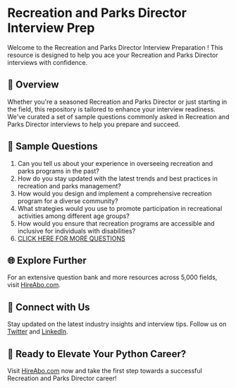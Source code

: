# Recreation and Parks Director Interview Prep

Welcome to the Recreation and Parks Director Interview Preparation ! This resource is designed to help you ace your Recreation and Parks Director interviews with confidence.

## 🚀 Overview

Whether you're a seasoned Recreation and Parks Director or just starting in the field, this repository is tailored to enhance your interview readiness. We've curated a set of sample questions commonly asked in Recreation and Parks Director interviews to help you prepare and succeed.

## 📝 Sample Questions

1. Can you tell us about your experience in overseeing recreation and parks programs in the past?
2. How do you stay updated with the latest trends and best practices in recreation and parks management?
3. How would you design and implement a comprehensive recreation program for a diverse community?
4. What strategies would you use to promote participation in recreational activities among different age groups?
5. How would you ensure that recreation programs are accessible and inclusive for individuals with disabilities?
6. [CLICK HERE FOR MORE QUESTIONS](https://hireabo.com/job/15_4_14/Recreation%20and%20Parks%20Director)

## 🌐 Explore Further

For an extensive question bank and more resources across 5,000 fields, visit [HireAbo.com](https://www.hireabo.com).

## 📱 Connect with Us

Stay updated on the latest industry insights and interview tips. Follow us on [Twitter](https://twitter.com/hireabo) and [LinkedIn](https://www.linkedin.com/in/hire-abo-3609972a8/).

## 🚀 Ready to Elevate Your Python Career?

Visit [HireAbo.com](https://www.hireabo.com) now and take the first step towards a successful Recreation and Parks Director career!